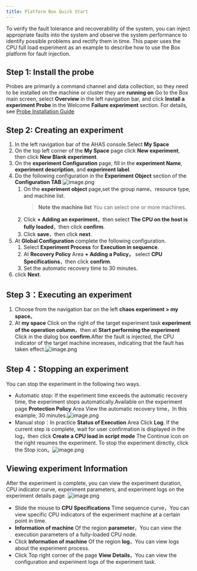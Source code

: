 ```yaml
---
title: Platform Box Quick Start
---
```


To verify the fault tolerance and recoverability of the system, you can inject appropriate faults into the system and observe the system performance to identify possible problems and rectify them in time. This paper uses the CPU full load experiment as an example to describe how to use the Box platform for fault injection.
## Step 1: Install the probe
Probes are primarily a command channel and data collection, so they need to be installed on the machine or cluster they are **running on**
Go to the Box main screen, select **Overview** in the left navigation bar, and click **Install a experiment Probe** in the Welcome **Failure experiment** section. For details, see [Probe Installation Guide](./installation-and-deployment/agent-install.md)
## Step 2: Creating an experiment

1. In the left navigation bar of the AHAS console.Select **My Space**
2. On the top left corner of the **My Space** page click **New experiment**, then click  **New Blank experiment**.
3. On the **experiment Configuration** page, fill in the **experiment Name**, **experiment description**, and **experiment label**.
4. Do the following configuration in the **Experiment Object** section of the **Configuration TAB** ![image.png](/img/zh/quick-start/drill-target.png)
   1. On the **experiment object** page,set the group name、resource type, and machine list.
       > **Note** **the machine list**  You can select one or more machines.
   2. Click **+ Adding an experiment**，then select **The CPU on the host is fully loaded**，then click **confirm**.
   3. Click **save**，then click **next**.
5. At **Global Configuration** complete the following configuration.
   1. Select **Experiment Process** for **Execution in sequence**.
   2. At **Recovery Policy** Area **+ Adding a Policy，** select **CPU Specifications**，then click **confirm**.
   3. Set the automatic recovery time to 30 minutes.
6. click **Next**.
## Step 3：Executing an experiment

1. Choose from the navigation bar on the left **chaos experiment > my space**。
2. At **my space** Click on the right of the target experiment task **experiment of the operation column**，then at **Start performing the experiment** Click in the dialog box **confirm**.After the fault is injected, the CPU indicator of the target machine increases, indicating that the fault has taken effect.![image.png](/img/zh/quick-start/box-drill-result.png)
## Step 4：Stopping an experiment
You can stop the experiment in the following two ways.

- Automatic stop: If the experiment time exceeds the automatic recovery time, the experiment stops automatically.Available on the experiment page **Protection Policy** Area View the automatic recovery time，In this example, 30 minutes.![image.png](/img/zh/quick-start/drill-recovery.png)
- Manual stop：In practice **Status of Execution** Area Click **Log**. If the current step is complete, wait for user confirmation is displayed in the log，then click  **Create a CPU load in script mode** The Continue icon on the right resumes the experiment. To stop the experiment directly, click the Stop icon。![image.png](/img/zh/quick-start/drill-stop.png)
## Viewing experiment Information
After the experiment is complete, you can view the experiment duration, CPU indicator curve, experiment parameters, and experiment logs on the experiment details page.
![image.png](/img/zh/quick-start/drill-information.png)

- Slide the mouse to **CPU Specifications** Time sequence curve，You can view specific CPU indicators of the experiment machine at a certain point in time.
- **Information of machine** Of the region **parameter**，You can view the execution parameters of a fully-loaded CPU node.
- Click **Information of machine** Of the region **log**，You can view logs about the experiment process.
- Click Top right corner of the page **View Details**，You can view the configuration and experiment logs of the experiment task.
